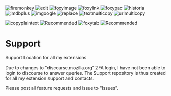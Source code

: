 ![firemonkey](https://github.com/erosman/support/blob/master/image/firemonkey.png)
![edit](https://github.com/erosman/support/blob/master/image/edit.png)
![foxyimage](https://github.com/erosman/support/blob/master/image/foxyimage.png)
![foxylink](https://github.com/erosman/support/blob/master/image/foxylink.png)
![foxypac](https://github.com/erosman/support/blob/master/image/foxypac.png)
![historia](https://github.com/erosman/support/blob/master/image/historia.png)
![imdbplus](https://github.com/erosman/support/blob/master/image/imdbplus.png)
![imgoogle](https://github.com/erosman/support/blob/master/image/imgoogle.png)
![replace](https://github.com/erosman/support/blob/master/image/replace.png)
![textmulticopy](https://github.com/erosman/support/blob/master/image/textmulticopy.png)
![urlmulticopy](https://github.com/erosman/support/blob/master/image/urlmulticopy.png)

![copyplaintext](https://github.com/erosman/support/blob/master/image/copyplaintext.png)
![Recommended](https://github.com/erosman/support/blob/master/image/recommended.png)
![foxytab](https://github.com/erosman/support/blob/master/image/foxytab.png)
![Recommended](https://github.com/erosman/support/blob/master/image/recommended.png)

# Support
Support Location for all my extensions

Due to changes to "discourse.mozilla.org" 2FA login, I have not been able to login to discourse to answer queries. The Support repository is thus created for all my extension support and contacts.


Please post all feature requests and issue to "Issues".
